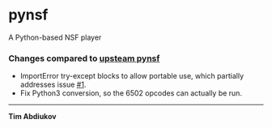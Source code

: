 pynsf
=====

A Python-based NSF player

### Changes compared to [upsteam pynsf](https://github.com/bschlenk/pynsf)

* ImportError try-except blocks to allow portable use, which partially addresses issue [#1](https://github.com/bschlenk/pynsf/issues/1).
* Fix Python3 conversion, so the 6502 opcodes can actually be run.

-------------------------------------
**Tim Abdiukov**
